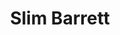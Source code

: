 ---
title: Slim Barrett
images:
- "/uploads/slim-barrett/helen-lawrence-slim-barrett-01.jpg"
- "/uploads/slim-barrett/helen-lawrence-slim-barrett-02.jpg"
- "/uploads/slim-barrett/helen-lawrence-slim-barrett-03.jpg"
- "/uploads/slim-barrett/helen-lawrence-slim-barrett-04.jpg"
- "/uploads/slim-barrett/helen-lawrence-slim-barrett-05.jpg"
layout: collection
---